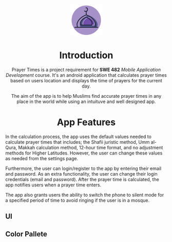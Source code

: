 <p align = "center">
<img  width = "100" src="images/prayer_times_logo.svg" />
<h1 align = "center"> Introduction </h1>
<p align= "center"> Prayer Times is a project requirement for <b>SWE 482</b> <em>Mobile Application Development</em> course. It's an android application that calculates prayer times based on users location and displays the time of prayers for the current day.
 </p>
<p align= "center"> The aim of the app is to help Muslims find accurate prayer times in any place in the world while using an intuituve and well designed app. </p>
</p>

<h1 align = "center"> App Features </h1>

In the calculation process, the app uses the default values needed to calculate prayer times that includes; the Shafii juristic method, Umm al-Qura, Makkah calculation method, 12-hour time format, and no adjustment methods for Higher Latitudes. However, the user can change these values as needed from the settings page. 

Furthermore, the user can login/register to the app by entering their email and password. As an extra functionality, the user can change their login credentials (email and password). After the prayer time is calculated, the app notifies users when a prayer time enters. 

The app also grants users the ability to switch the phone to silent mode for a specified period of time to avoid ringing if the user is in a mosque. 

## UI 


## Color Pallete 

